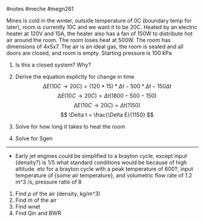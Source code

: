 #notes #meche #megn261




Mines is cold in the winter, outside temperature of 0C (boundary temp for later), room is currently 10C and we want it to be 20C. Heated by an electric heater at 120V and 15A, the heater also has a fan of 150W to distribute hot air around the room. The room loses heat at 500W. The room has dimensions of 4x5x7. The air is an ideal gas, the room is sealed and all doors are closed, and room is empty. Starting pressure is 100 kPa

1. Is this a closed system? Why?
2. Derive the equation explictly for change in time
	$$
\Delta E (10C \to 20C) = (120*15)*\Delta t - 500*\Delta t - 150\Delta t
$$
$$
\Delta E(10C \to 20C) = \Delta t(1800 -500-150)
$$
$$
\Delta E(10C \to 20C) = \Delta t(1150)
$$
$$
\Delta t = \frac{\Delta E}{1150}
$$

3. Solve for how long it takes to heat the room
4. Solve for Sgen
----
- Early jet engines could be simplified to a brayton cycle, except input (density?) is 1/5 what standard conditions would be because of high altitude. etc for a brayton cycle with a peak temperature of 600?, input temperature of {some air temperature}, and volumetric flow rate of 1.2 m^3 /s, pressure ratio of 8
1. Find $\rho$ of the air (density, kg/m^3)
2. Find $\dot{m}$ of the air
3. Find wnet
4. Find Qin and BWR
